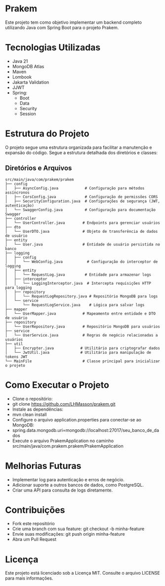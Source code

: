 # Prakem

Este projeto tem como objetivo implementar um backend completo utilizando Java com Spring Boot para o projeto Prakem.

# Tecnologias Utilizadas

- Java 21
- MongoDB Atlas
- Maven
- Lombook
- Jakarta Validation
- JJWT
- Spring:
  * Boot
  * Data
  * Security
  * Session

# Estrutura do Projeto

O projeto segue uma estrutura organizada para facilitar a manutenção e expansão do código. Segue a estrutura detalhada dos diretórios e classes:

## Diretórios e Arquivos

```
src/main/java/com/prakem/prakem
├── config
│   ├── AsyncConfig.java            # Configuração para métodos assíncronos
│   ├── CorsConfig.java             # Configuração de permissões CORS
│   ├── SecurityConfiguration.java  # Configurações de segurança (JWT, autenticação)
│   └── SwaggerConfig.java          # Configuração para documentação Swagger
├── controller
│   └── UserController.java        # Endpoints para gerenciar usuários
├── dto
│   └── UserDTO.java               # Objeto de transferência de dados de usuário
├── entity
│   └── User.java                  # Entidade de usuário persistida no banco
├── logging
│   ├── config
│   │   └── WebConfig.java           # Configuração do interceptor de logging
│   ├── entity
│   │   └── RequestLog.java         # Entidade para armazenar logs
│   ├── interceptor
│   │   └── LoggingInterceptor.java  # Intercepta requisições HTTP para logging
│   ├── repository
│   │   └── RequestLogRepository.java # Repositório MongoDB para logs
│   └── service
│       └── RequestLogService.java    # Lógica para salvar logs
├── mapper
│   └── UserMapper.java            # Mapeamento entre entidade e DTO de usuário
├── repository
│   └── UserRepository.java        # Repositório MongoDB para usuários
├── service
│   └── UserService.java           # Regras de negócio relacionadas a usuários
├── util
│   ├── Encrypter.java            # Utilitário para criptografar dados
│   └── JwtUtil.java              # Utilitário para manipulação de tokens JWT
└── MainFile                       # Classe principal para inicializar o projeto
```

# Como Executar o Projeto

- Clone o repositório:
- git clone https://github.com/LHMasson/prakem.git
- Instale as dependências:
- mvn clean install 
- Configure o arquivo application.properties para conectar-se ao MongoDB:
- spring.data.mongodb.uri=mongodb://localhost:27017/seu_banco_de_dados 
- Execute o arquivo PrakemApplication no caminho src/main/java/com.prakem.prakem/PrakemApplication

# Melhorias Futuras

* Implementar log para autenticação e erros de negócio. 
* Adicionar suporte a outros bancos de dados, como PostgreSQL. 
* Criar uma API para consulta de logs diretamente.

# Contribuições
- Fork este repositório 
- Crie uma branch com sua feature: git checkout -b minha-feature 
- Envie suas modificações: git push origin minha-feature 
- Abra um Pull Request

# Licença

Este projeto está licenciado sob a Licença MIT. Consulte o arquivo LICENSE para mais informações.